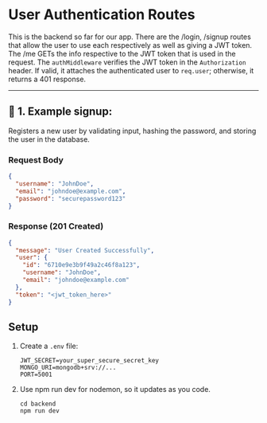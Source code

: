 # User Authentication Routes

This is the backend so far for our app. There are the /login, /signup routes that allow the user to use each respectively as well as giving a JWT token. The /me GETs the info respective to the JWT token that is used in the request. The `authMiddleware` verifies the JWT token in the `Authorization` header.
If valid, it attaches the authenticated user to `req.user`; otherwise, it returns a 401 response.

---

## 🔐 1. **Example signup:**

Registers a new user by validating input, hashing the password, and storing the user in the database.

### Request Body

```json
{
  "username": "JohnDoe",
  "email": "johndoe@example.com",
  "password": "securepassword123"
}
```

### Response (201 Created)

```json
{
  "message": "User Created Successfully",
  "user": {
    "id": "6710e9e3b9f49a2c46f8a123",
    "username": "JohnDoe",
    "email": "johndoe@example.com"
  },
  "token": "<jwt_token_here>"
}
```

## Setup

1.  Create a `.env` file:

    ```
    JWT_SECRET=your_super_secure_secret_key
    MONGO_URI=mongodb+srv://...
    PORT=5001
    ```

2.  Use npm run dev for nodemon, so it updates as you code.
    ```
    cd backend
    npm run dev
    ```
